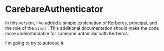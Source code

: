 # CarebareAuthenticator

In this version, I've added a simple explanation of Kerberos, principal, and the role of the `kinit` . This additional documentation should make the code more understandable for someone unfamiliar with Kerberos.

I'm going to try to autodoc it.
